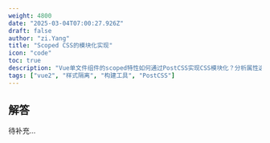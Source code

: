 ```yaml
---
weight: 4800
date: "2025-03-04T07:00:27.926Z"
draft: false
author: "zi.Yang"
title: "Scoped CSS的模块化实现"
icon: "code"
toc: true
description: "Vue单文件组件的scoped特性如何通过PostCSS实现CSS模块化？分析属性选择器策略的优缺点，并说明使用CSS Modules与scoped CSS在样式隔离机制上的本质区别。"
tags: ["vue2", "样式隔离", "构建工具", "PostCSS"]
---
```


## 解答

待补充...
